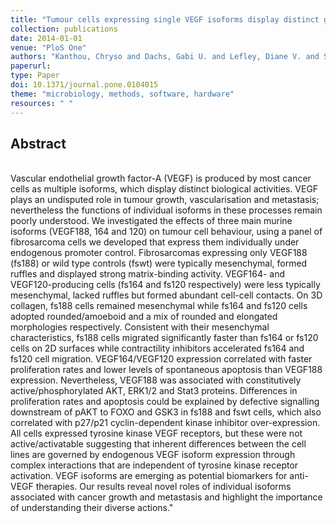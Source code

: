 ```yaml
---
title: "Tumour cells expressing single VEGF isoforms display distinct growth, survival and migration characteristics"
collection: publications
date: 2014-01-01
venue: "PloS One"
authors: "Kanthou, Chryso and Dachs, Gabi U. and Lefley, Diane V. and Steele, Andrew J. and Coralli-Foxon, Claudia and Harris, Sheila and Greco, Olga and Dos Santos, Sofia A. and Reyes-Aldasoro, Constantino C. and English, William R. and Tozer, Gillian M."
paperurl:
type: Paper
doi: 10.1371/journal.pone.0104015
theme: "microbiology, methods, software, hardware"
resources: " "
---
```

<h2> Abstract </h2>   <br>  Vascular endothelial growth factor-A (VEGF) is produced by most cancer cells as multiple isoforms, which display distinct biological activities. VEGF plays an undisputed role in tumour growth, vascularisation and metastasis; nevertheless the functions of individual isoforms in these processes remain poorly understood. We investigated the effects of three main murine isoforms (VEGF188, 164 and 120) on tumour cell behaviour, using a panel of fibrosarcoma cells we developed that express them individually under endogenous promoter control. Fibrosarcomas expressing only VEGF188 (fs188) or wild type controls (fswt) were typically mesenchymal, formed ruffles and displayed strong matrix-binding activity. VEGF164- and VEGF120-producing cells (fs164 and fs120 respectively) were less typically mesenchymal, lacked ruffles but formed abundant cell-cell contacts. On 3D collagen, fs188 cells remained mesenchymal while fs164 and fs120 cells adopted rounded/amoeboid and a mix of rounded and elongated morphologies respectively. Consistent with their mesenchymal characteristics, fs188 cells migrated significantly faster than fs164 or fs120 cells on 2D surfaces while contractility inhibitors accelerated fs164 and fs120 cell migration. VEGF164/VEGF120 expression correlated with faster proliferation rates and lower levels of spontaneous apoptosis than VEGF188 expression. Nevertheless, VEGF188 was associated with constitutively active/phosphorylated AKT, ERK1/2 and Stat3 proteins. Differences in proliferation rates and apoptosis could be explained by defective signalling downstream of pAKT to FOXO and GSK3 in fs188 and fswt cells, which also correlated with p27/p21 cyclin-dependent kinase inhibitor over-expression. All cells expressed tyrosine kinase VEGF receptors, but these were not active/activatable suggesting that inherent differences between the cell lines are governed by endogenous VEGF isoform expression through complex interactions that are independent of tyrosine kinase receptor activation. VEGF isoforms are emerging as potential biomarkers for anti-VEGF therapies. Our results reveal novel roles of individual isoforms associated with cancer growth and metastasis and highlight the importance of understanding their diverse actions."

